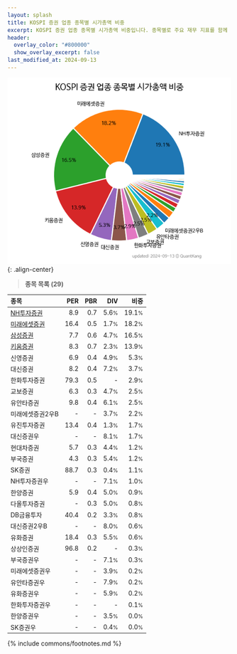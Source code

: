 ```yaml
---
layout: splash
title: KOSPI 증권 업종 종목별 시가총액 비중
excerpt: KOSPI 증권 업종 종목별 시가총액 비중입니다. 종목별로 주요 재무 지표를 함께 표시합니다.
header:
  overlay_color: "#800000"
  show_overlay_excerpt: false
last_modified_at: 2024-09-13
---
```



![KOSPI 증권 업종 종목별 시가총액 비중](/stats/sector/images/kospi_업종_증권_종목.png){: .align-center}


> **종목 목록 (29)**<a id="list"></a>

| **종목** | **PER** | **PBR** | **DIV** | **비중** |
| :------- | ------: | ------: | ------: | -------: |
| [NH투자증권](/005940/) | 8.9 | 0.7 | 5.6<small>%</small> | 19.1<small>%</small> |
| [미래에셋증권](/006800/) | 16.4 | 0.5 | 1.7<small>%</small> | 18.2<small>%</small> |
| [삼성증권](/016360/) | 7.7 | 0.6 | 4.7<small>%</small> | 16.5<small>%</small> |
| [키움증권](/039490/) | 8.3 | 0.7 | 2.3<small>%</small> | 13.9<small>%</small> |
| 신영증권 | 6.9 | 0.4 | 4.9<small>%</small> | 5.3<small>%</small> |
| 대신증권 | 8.2 | 0.4 | 7.2<small>%</small> | 3.7<small>%</small> |
| 한화투자증권 | 79.3 | 0.5 | - | 2.9<small>%</small> |
| 교보증권 | 6.3 | 0.3 | 4.7<small>%</small> | 2.5<small>%</small> |
| 유안타증권 | 9.8 | 0.4 | 6.1<small>%</small> | 2.5<small>%</small> |
| 미래에셋증권2우B | - | - | 3.7<small>%</small> | 2.2<small>%</small> |
| 유진투자증권 | 13.4 | 0.4 | 1.3<small>%</small> | 1.7<small>%</small> |
| 대신증권우 | - | - | 8.1<small>%</small> | 1.7<small>%</small> |
| 현대차증권 | 5.7 | 0.3 | 4.4<small>%</small> | 1.2<small>%</small> |
| 부국증권 | 4.3 | 0.3 | 5.4<small>%</small> | 1.2<small>%</small> |
| SK증권 | 88.7 | 0.3 | 0.4<small>%</small> | 1.1<small>%</small> |
| NH투자증권우 | - | - | 7.1<small>%</small> | 1.0<small>%</small> |
| 한양증권 | 5.9 | 0.4 | 5.0<small>%</small> | 0.9<small>%</small> |
| 다올투자증권 | - | 0.3 | 5.0<small>%</small> | 0.8<small>%</small> |
| DB금융투자 | 40.4 | 0.2 | 3.3<small>%</small> | 0.8<small>%</small> |
| 대신증권2우B | - | - | 8.0<small>%</small> | 0.6<small>%</small> |
| 유화증권 | 18.4 | 0.3 | 5.5<small>%</small> | 0.6<small>%</small> |
| 상상인증권 | 96.8 | 0.2 | - | 0.3<small>%</small> |
| 부국증권우 | - | - | 7.1<small>%</small> | 0.3<small>%</small> |
| 미래에셋증권우 | - | - | 3.9<small>%</small> | 0.2<small>%</small> |
| 유안타증권우 | - | - | 7.9<small>%</small> | 0.2<small>%</small> |
| 유화증권우 | - | - | 5.9<small>%</small> | 0.2<small>%</small> |
| 한화투자증권우 | - | - | - | 0.1<small>%</small> |
| 한양증권우 | - | - | 3.5<small>%</small> | 0.0<small>%</small> |
| SK증권우 | - | - | 0.4<small>%</small> | 0.0<small>%</small> |

{% include commons/footnotes.md %}
